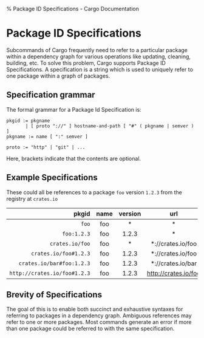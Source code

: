 % Package ID Specifications - Cargo Documentation

# Package ID Specifications

Subcommands of Cargo frequently need to refer to a particular package within a
dependency graph for various operations like updating, cleaning, building, etc.
To solve this problem, Cargo supports Package ID Specifications. A specification
is a string which is used to uniquely refer to one package within a graph of
packages.

## Specification grammar

The formal grammar for a Package Id Specification is:

```notrust
pkgid := pkgname
       | [ proto "://" ] hostname-and-path [ "#" ( pkgname | semver ) ]
pkgname := name [ ":" semver ]

proto := "http" | "git" | ...
```

Here, brackets indicate that the contents are optional.

## Example Specifications

These could all be references to a package `foo` version `1.2.3` from the
registry at `crates.io`

|         pkgid                  |  name  |  version  |          url         |
|-------------------------------:|:------:|:---------:|:--------------------:|
| `foo`                          | foo    | *         | *                    |
| `foo:1.2.3`                    | foo    | 1.2.3     | *                    |
| `crates.io/foo`                | foo    | *         | *://crates.io/foo    |
| `crates.io/foo#1.2.3`          | foo    | 1.2.3     | *://crates.io/foo    |
| `crates.io/bar#foo:1.2.3`      | foo    | 1.2.3     | *://crates.io/bar    |
| `http://crates.io/foo#1.2.3`   | foo    | 1.2.3     | http://crates.io/foo |

## Brevity of Specifications

The goal of this is to enable both succinct and exhaustive syntaxes for
referring to packages in a dependency graph. Ambiguous references may refer to
one or more packages. Most commands generate an error if more than one package
could be referred to with the same specification.
